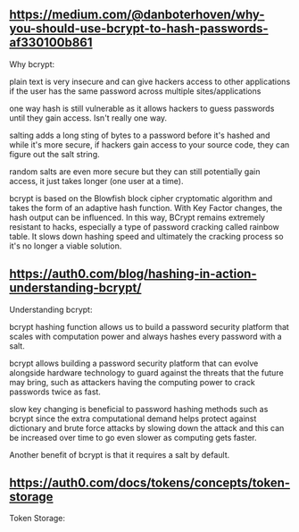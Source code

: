 ## https://medium.com/@danboterhoven/why-you-should-use-bcrypt-to-hash-passwords-af330100b861
Why bcrypt:

plain text is very insecure and can give hackers access to other applications if the user has the same password across multiple sites/applications

one way hash is still vulnerable as it allows hackers to guess passwords until they gain access.  Isn't really one way.

salting adds a long sting of bytes to a password before it's hashed and while it's more secure, if hackers gain access to your source code, they can figure out the salt string.

random salts are even more secure but they can still potentially gain access, it just takes longer (one user at a time).

bcrypt is based on the Blowfish block cipher cryptomatic algorithm and takes the form of an adaptive hash function.  With Key Factor changes, the hash output can be influenced. In this way, BCrypt remains extremely resistant to hacks, especially a type of password cracking called rainbow table.  It slows down hashing speed and ultimately the cracking process so it's no longer a viable solution.  

## https://auth0.com/blog/hashing-in-action-understanding-bcrypt/
Understanding bcrypt:

bcrypt hashing function allows us to build a password security platform that scales with computation power and always hashes every password with a salt.

bcrypt allows building a password security platform that can evolve alongside hardware technology to guard against the threats that the future may bring, such as attackers having the computing power to crack passwords twice as fast.

slow key changing is beneficial to password hashing methods such as bcrypt since the extra computational demand helps protect against dictionary and brute force attacks by slowing down the attack and this can be increased over time to go even slower as computing gets faster.

Another benefit of bcrypt is that it requires a salt by default.

## https://auth0.com/docs/tokens/concepts/token-storage
Token Storage:



